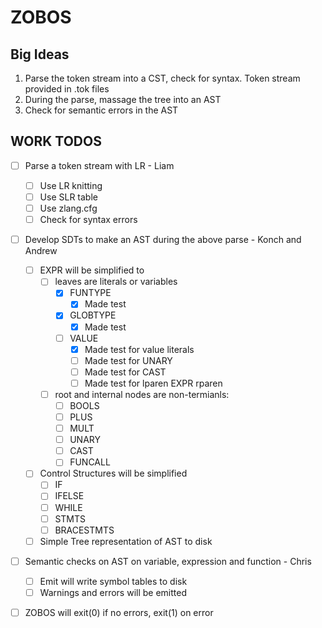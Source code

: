 # ZOBOS

## Big Ideas

1. Parse the token stream into a CST, check for syntax. Token stream provided in .tok files
2. During the parse, massage the tree into an AST
3. Check for semantic errors in the AST

## WORK TODOS

- [ ] Parse a token stream with LR - Liam
	- [ ] Use LR knitting
	- [ ] Use SLR table 
	- [ ] Use zlang.cfg
	- [ ] Check for syntax errors
- [ ] Develop SDTs to make an AST during the above parse - Konch and Andrew
    - [ ] EXPR will be simplified to 
        - [ ] leaves are literals or variables
            - [X] FUNTYPE
              - [X] Made test
            - [X] GLOBTYPE
                - [X] Made test
            - [ ] VALUE
              - [X] Made test for value literals 
              - [ ] Made test for UNARY 
              - [ ] Made test for CAST
              - [ ] Made test for lparen EXPR rparen 
        - [ ] root and internal nodes are non-termianls:
            - [ ] BOOLS
            - [ ] PLUS
            - [ ] MULT
            - [ ] UNARY
            - [ ] CAST
            - [ ] FUNCALL
    - [ ] Control Structures will be simplified
        - [ ] IF
        - [ ] IFELSE
        - [ ] WHILE
        - [ ] STMTS
        - [ ] BRACESTMTS
    - [ ] Simple Tree representation of AST to disk
- [ ] Semantic checks on AST on variable, expression and function - Chris
	- [ ] Emit will write symbol tables to disk 
	- [ ] Warnings and errors will be emitted 
- [ ] ZOBOS will exit(0) if no errors, exit(1) on error

